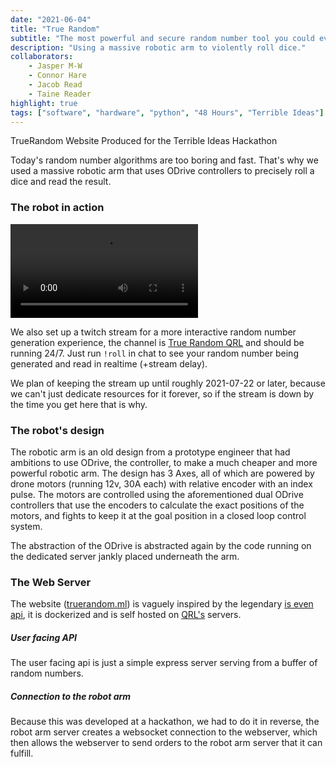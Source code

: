 ```yaml
---
date: "2021-06-04"
title: "True Random"
subtitle: "The most powerful and secure random number tool you could ever want."
description: "Using a massive robotic arm to violently roll dice."
collaborators:
    - Jasper M-W
    - Connor Hare
    - Jacob Read
    - Taine Reader
highlight: true
tags: ["software", "hardware", "python", "48 Hours", "Terrible Ideas"]
---
```

<script lang="ts">
    import TwitchStream from "$md/TwitchStream.svelte";
    import MarkdownLink from "$md/MarkdownLink.svelte";
</script>


<MarkdownLink href="https://tr.host.qrl.nz/" color="#0c60ce">TrueRandom Website</MarkdownLink>
<MarkdownLink href="https://terriblehack.com/">Produced for the Terrible Ideas Hackathon</MarkdownLink>


Today's random number algorithms are too boring and fast. That's why we used a massive robotic arm that uses ODrive controllers to precisely roll a dice and read the result.

### The robot in action
![The Robot:large](./preview.mp4)


We also set up a twitch stream for a more interactive random number generation experience, the channel is [True Random QRL](https://twitch.tv/truerandomqrl) and should be running 24/7. Just run `!roll` in chat to see your random number being generated and read in realtime (+stream delay).

<TwitchStream channelName="truerandomqrl"/>

We plan of keeping the stream up until roughly 2021-07-22 or later, because we can't just dedicate resources for it forever, so if the stream is down by the time you get here that is why.

### The robot's design

The robotic arm is an old design from a prototype engineer that had ambitions to use ODrive, the controller, to make a much cheaper and more powerful robotic arm. The design has 3 Axes, all of which are powered by drone motors (running 12v, 30A each) with relative encoder with an index pulse. The motors are controlled using the aforementioned dual ODrive controllers that use the encoders to calculate the exact positions of the motors, and fights to keep it at the goal position in a closed loop control system.

The abstraction of the ODrive is abstracted again by the code running on the dedicated server jankly placed underneath the arm.

### The Web Server

The website ([truerandom.ml](https://truerandom.ml/)) is vaguely inspired by the legendary [is even api](https://isevenapi.xyz/), it is dockerized and is self hosted on [QRL's](https://qrl.nz) servers.

##### User facing API

The user facing api is just a simple express server serving from a buffer of random numbers.

##### Connection to the robot arm

Because this was developed at a hackathon, we had to do it in reverse, the robot arm server creates a websocket connection to the webserver, which then allows the webserver to send orders to the robot arm server that it can fulfill.